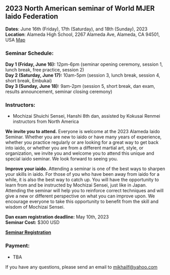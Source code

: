 ## 2023 North American seminar of World MJER Iaido Federation

**Dates**: June 16th (Friday), 17th (Saturday), and 18th (Sunday), 2023    
**Location**: Alameda High School, 2267 Alameda Ave, Alameda, CA 94501, USA [Map](https://goo.gl/maps/UtrPW2up4xpmoCks8)   

### Seminar Schedule:
**Day 1 (Friday, June 16):** 12pm-6pm (seminar opening ceremony, session 1, lunch break, free practice, session 2)    
**Day 2 (Saturday, June 17):** 10am-5pm (session 3, lunch break, session 4, short break, Embukai)    
**Day 3 (Sunday, June 18):** 9am-2pm (session 5, short break, dan exam, results announcement, seminar closing ceremony)    

### Instructors:    
- Mochizai Shuichi Sensei, Hanshi 8th dan, assisted by Kokusai Renmei instructors from North America   


**We invite you to attend.** Everyone is welcome at the 2023 Alameda Iaido Seminar. Whether you are new to iaido or have many years of experience, whether you practice regularly or are looking for a great way to get back into iaido, or whether you are from a different martial art, style, or organization, we invite you and welcome you to attend this unique and special iaido seminar. We look forward to seeing you.

**Improve your iaido.** Attending a seminar is one of the best ways to sharpen your skills in iaido. For those of you who have been away from iaido for a while, it is also the best way to catch up. You will have the opportunity to learn from and be instructed by Mochizai Sensei, just like in Japan. Attending the seminar will help you to reinforce correct techniques and will give a new or different perspective on what you can improve upon. We encourage everyone to take this opportunity to benefit from the skill and wisdom of Mochizai Sensei.


**Dan exam registration deadline:** May 10th, 2023    
**Seminar Cost:** $300 USD    

**[Seminar Registration](https://forms.gle/aQEL4MHb9jvr4BUP7)**

### Payment:
- TBA

If you have any questions, please send an email to mikhailf@yahoo.com

